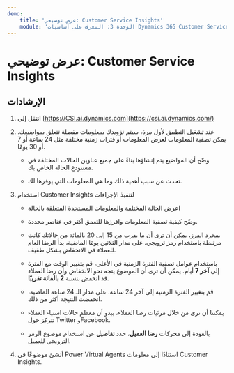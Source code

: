 ```yaml
---
demo:
    title: 'عرض توضيحي: Customer Service Insights'
    module: 'الوحدة 3: التعرف على أساسيات Dynamics 365 Customer Service'
---
```


# عرض توضيحي: Customer Service Insights

## الإرشادات

1. انتقل إلى [https://CSI.ai.dynamics.com](https://csi.ai.dynamics.com/) 

2. عند تشغيل التطبيق لأول مرة، سيتم تزويدك بمعلومات مفصلة تتعلق بمواضيعك. يمكن تصفية المعلومات لعرض المعلومات أو فترات زمنية مختلفة مثل 24 ساعة أو 7 أو 30 يومًا. 

	- وضّح أن المواضيع يتم إنشاؤها بناءً على جميع عناوين الحالات المختلفة في مستودع الحالة الخاص بك. 

	- تحدث عن سبب أهمية ذلك وما هي المعلومات التي يوفرها لك. 

3. استخدام Customer Insights لتنفيذ الإجراءات

	- اعرض الحالة المختلفة والمعلومات المستجدة المتعلقة بالحالة

	- وضّح كيفية تصفية المعلومات وافرزها للتعمق أكثر في عناصر محددة. 

	- بمجرد الفرز، يمكن أن ترى أن ما يقرب من 15 إلى 20 بالمائة من حالاتك كانت مرتبطة باستخدام رمز ترويجي. على مدار الثلاثين يومًا الماضية، بدأ الرضا العام للعملاء في الانخفاض بشكل طفيف. 

	- باستخدام عوامل تصفية الفترة الزمنية في الأعلى، قم بتغيير الوقت مع الفترة إلى **آخر 7** أيام. يمكن أن ترى أن الموضوع يتجه نحو الانخفاض وأن رضا العملاء قد انخفض بنسبة **2 بالمائة تقريبًا**. 

	- قم بتغيير الفترة الزمنية إلى آخر 24 ساعة. على مدار الـ 24 ساعة الماضية، انخفضت النتيجة أكثر من ذلك. 

	- يمكننا أن نرى من خلال مرئيات رضا العملاء، يبدو أن معظم حالات استياء العملاء تتركز حول Twitter وFacebook. 

	- بالعودة إلى محركات **رضا العميل**، حدد **تفاصيل** عن استخدام موضوع الرمز الترويجي للعميل. 

4. أنشئ موضوعًا في Power Virtual Agents استنادًا إلى معلومات Customer Insights. 
